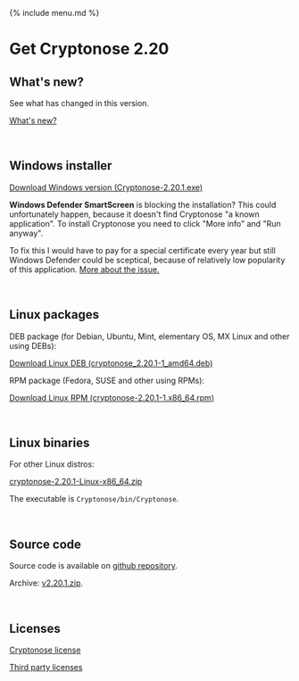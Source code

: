 {% include menu.md %}

# Get Cryptonose 2.20

## What's new?

See what has changed in this version.

<a class="changelog-button" href="https://github.com/dawidm/cryptonose2/releases/tag/v2.20.1">What's new?</a>

&nbsp;

## Windows installer

<a class="download-button" href="https://github.com/dawidm/cryptonose2/releases/download/v2.20.1/Cryptonose-2.20.1.exe">Download Windows version (Cryptonose-2.20.1.exe)</a>

**Windows Defender SmartScreen** is blocking the installation? This could unfortunately happen, because it doesn't find Cryptonose "a known application". To install Cryptonose you need to click "More info" and "Run anyway".

To fix this I would have to pay for a special certificate every year but still Windows Defender could be sceptical, because of relatively low popularity of this application. [More about the issue.](https://getimageview.net/2020/06/02/microsoft-defender-smartscreen-is-hurting-independent-developers/)

&nbsp;

## Linux packages

DEB package (for Debian, Ubuntu, Mint, elementary OS, MX Linux and other using DEBs):

<a class="download-button" href="https://github.com/dawidm/cryptonose2/releases/download/v2.20.1/cryptonose_2.20.1-1_amd64.deb">Download Linux DEB (cryptonose_2.20.1-1_amd64.deb)</a>

RPM package (Fedora, SUSE and other using RPMs):

<a class="download-button" href="https://github.com/dawidm/cryptonose2/releases/download/v2.20.1/cryptonose-2.20.1-1.x86_64.rpm">Download Linux RPM (cryptonose-2.20.1-1.x86_64.rpm)</a>

&nbsp;

## Linux binaries
For other Linux distros:

[cryptonose-2.20.1-Linux-x86_64.zip](https://github.com/dawidm/cryptonose2/releases/download/v2.20.1/cryptonose-2.20.1-Linux-x86_64.zip)

The executable is `Cryptonose/bin/Cryptonose`.

&nbsp;

## Source code
Source code is available on [github repository](https://github.com/dawidm/cryptonose2/releases/tag/v2.20.1).

Archive: [v2.20.1.zip](https://github.com/dawidm/cryptonose2/archive/v2.20.1.zip).

&nbsp;

## Licenses
[Cryptonose license](https://github.com/dawidm/cryptonose2/releases/download/v2.20.1/LICENSE.txt)

[Third party licenses](https://github.com/dawidm/cryptonose2/releases/download/v2.20.1/LICENSE-3RD-PARTY.txt)
